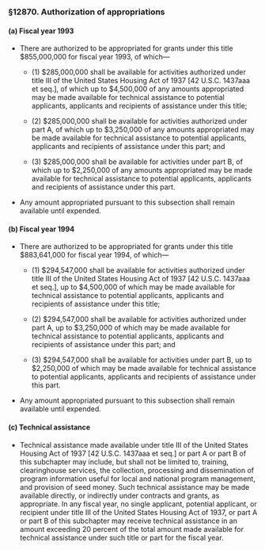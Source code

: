 ### §12870. Authorization of appropriations
#### (a) Fiscal year 1993
* There are authorized to be appropriated for grants under this title $855,000,000 for fiscal year 1993, of which—

  * (1) $285,000,000 shall be available for activities authorized under title III of the United States Housing Act of 1937 [42 U.S.C. 1437aaa et seq.], of which up to $4,500,000 of any amounts appropriated may be made available for technical assistance to potential applicants, applicants and recipients of assistance under this title;

  * (2) $285,000,000 shall be available for activities authorized under part A, of which up to $3,250,000 of any amounts appropriated may be made available for technical assistance to potential applicants, applicants and recipients of assistance under this part; and

  * (3) $285,000,000 shall be available for activities under part B, of which up to $2,250,000 of any amounts appropriated may be made available for technical assistance to potential applicants, applicants and recipients of assistance under this part.


* Any amount appropriated pursuant to this subsection shall remain available until expended.

#### (b) Fiscal year 1994
* There are authorized to be appropriated for grants under this title $883,641,000 for fiscal year 1994, of which—

  * (1) $294,547,000 shall be available for activities authorized under title III of the United States Housing Act of 1937 [42 U.S.C. 1437aaa et seq.], up to $4,500,000 of which may be made available for technical assistance to potential applicants, applicants and recipients of assistance under this title;

  * (2) $294,547,000 shall be available for activities authorized under part A, up to $3,250,000 of which may be made available for technical assistance to potential applicants, applicants and recipients of assistance under this part; and

  * (3) $294,547,000 shall be available for activities under part B, up to $2,250,000 of which may be made available for technical assistance to potential applicants, applicants and recipients of assistance under this part.


* Any amount appropriated pursuant to this subsection shall remain available until expended.

#### (c) Technical assistance
* Technical assistance made available under title III of the United States Housing Act of 1937 [42 U.S.C. 1437aaa et seq.] or part A or part B of this subchapter may include, but shall not be limited to, training, clearinghouse services, the collection, processing and dissemination of program information useful for local and national program management, and provision of seed money. Such technical assistance may be made available directly, or indirectly under contracts and grants, as appropriate. In any fiscal year, no single applicant, potential applicant, or recipient under title III of the United States Housing Act of 1937, or part A or part B of this subchapter may receive technical assistance in an amount exceeding 20 percent of the total amount made available for technical assistance under such title or part for the fiscal year.
